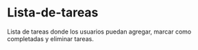 # Lista-de-tareas

Lista de tareas donde los usuarios puedan agregar, marcar como completadas y eliminar tareas.
